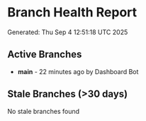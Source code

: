 # Branch Health Report
Generated: Thu Sep  4 12:51:18 UTC 2025

## Active Branches
- **main** - 22 minutes ago by Dashboard Bot

## Stale Branches (>30 days)
No stale branches found
